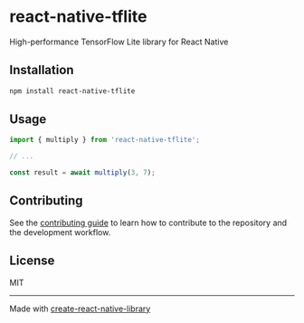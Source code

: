 # react-native-tflite

High-performance TensorFlow Lite library for React Native

## Installation

```sh
npm install react-native-tflite
```

## Usage

```js
import { multiply } from 'react-native-tflite';

// ...

const result = await multiply(3, 7);
```

## Contributing

See the [contributing guide](CONTRIBUTING.md) to learn how to contribute to the repository and the development workflow.

## License

MIT

---

Made with [create-react-native-library](https://github.com/callstack/react-native-builder-bob)
